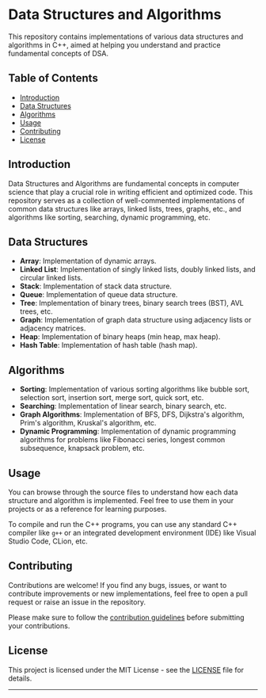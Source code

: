 # Data Structures and Algorithms

This repository contains implementations of various data structures and algorithms in C++, aimed at helping you understand and practice fundamental concepts of DSA.

## Table of Contents

- [Introduction](#introduction)
- [Data Structures](#data-structures)
- [Algorithms](#algorithms)
- [Usage](#usage)
- [Contributing](#contributing)
- [License](#license)

## Introduction

Data Structures and Algorithms are fundamental concepts in computer science that play a crucial role in writing efficient and optimized code. This repository serves as a collection of well-commented implementations of common data structures like arrays, linked lists, trees, graphs, etc., and algorithms like sorting, searching, dynamic programming, etc.

## Data Structures

- **Array**: Implementation of dynamic arrays.
- **Linked List**: Implementation of singly linked lists, doubly linked lists, and circular linked lists.
- **Stack**: Implementation of stack data structure.
- **Queue**: Implementation of queue data structure.
- **Tree**: Implementation of binary trees, binary search trees (BST), AVL trees, etc.
- **Graph**: Implementation of graph data structure using adjacency lists or adjacency matrices.
- **Heap**: Implementation of binary heaps (min heap, max heap).
- **Hash Table**: Implementation of hash table (hash map).

## Algorithms

- **Sorting**: Implementation of various sorting algorithms like bubble sort, selection sort, insertion sort, merge sort, quick sort, etc.
- **Searching**: Implementation of linear search, binary search, etc.
- **Graph Algorithms**: Implementation of BFS, DFS, Dijkstra's algorithm, Prim's algorithm, Kruskal's algorithm, etc.
- **Dynamic Programming**: Implementation of dynamic programming algorithms for problems like Fibonacci series, longest common subsequence, knapsack problem, etc.

## Usage

You can browse through the source files to understand how each data structure and algorithm is implemented. Feel free to use them in your projects or as a reference for learning purposes.

To compile and run the C++ programs, you can use any standard C++ compiler like `g++` or an integrated development environment (IDE) like Visual Studio Code, CLion, etc.

## Contributing

Contributions are welcome! If you find any bugs, issues, or want to contribute improvements or new implementations, feel free to open a pull request or raise an issue in the repository.

Please make sure to follow the [contribution guidelines](CONTRIBUTING.md) before submitting your contributions.

## License

This project is licensed under the MIT License - see the [LICENSE](LICENSE) file for details.

---

